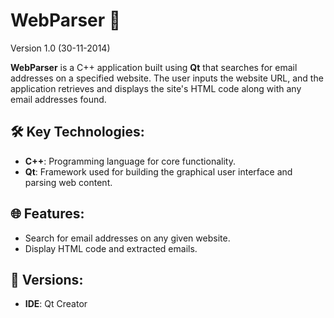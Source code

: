 # WebParser 📧
Version 1.0 (30-11-2014)

**WebParser** is a C++ application built using **Qt** that searches for email addresses on a specified website. The user inputs the website URL, and the application retrieves and displays the site's HTML code along with any email addresses found.

## 🛠 Key Technologies:
- **C++**: Programming language for core functionality.
- **Qt**: Framework used for building the graphical user interface and parsing web content.

## 🌐 Features:
- Search for email addresses on any given website.
- Display HTML code and extracted emails.

## 🔧 Versions:
- **IDE**: Qt Creator
